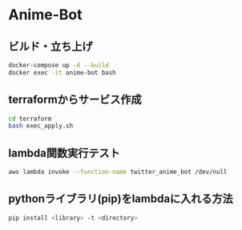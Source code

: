 # Anime-Bot

## ビルド・立ち上げ
```sh
docker-compose up -d --build
docker exec -it anime-bot bash
```

## terraformからサービス作成
```sh
cd terraform
bash exec_apply.sh
```

## lambda関数実行テスト
```sh
aws lambda invoke --function-name twitter_anime_bot /dev/null
```

## pythonライブラリ(pip)をlambdaに入れる方法
```sh
pip install <library> -t <directory>
```
